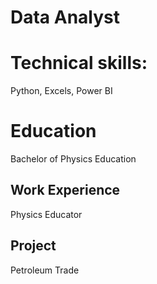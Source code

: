 # Data Analyst


# Technical skills:
Python, Excels, Power BI

# Education
Bachelor of Physics Education


## Work Experience
Physics Educator

## Project
Petroleum Trade
